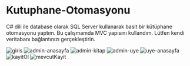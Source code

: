 # Kutuphane-Otomasyonu
 C# dili ile database olarak SQL Server kullanarak basit bir kütüphane otomasyonu yaptım. Bu çalışmamda MVC yapısını kullandım.
 Lütfen kendi veritabanı bağlantınızı gerçekleştirin.
 
![giris](https://user-images.githubusercontent.com/113643261/236240003-79d9d4e3-7502-4bab-bef4-776611191478.png)
![admin-anasayfa](https://user-images.githubusercontent.com/113643261/236240212-8d61e8e2-597a-48cc-a749-630d8aab3b74.png)
![admin-kitap](https://user-images.githubusercontent.com/113643261/236240238-885b0442-bd62-4667-9b6a-4786176738a1.png)
![admin-uye](https://user-images.githubusercontent.com/113643261/236240257-0f3c6a14-8882-45ca-9a05-2491a905628e.png)
![uye-anasayfa](https://user-images.githubusercontent.com/113643261/236240301-1887e533-b87c-46a8-885b-618cf2b2ba71.png)
![kayitOl](https://user-images.githubusercontent.com/113643261/236240309-f06c6fc8-24cc-4977-915d-f641a8d57cca.png)
![mevcutKayit](https://user-images.githubusercontent.com/113643261/236240321-f44c43f8-0dba-4258-b51f-b544bd8f0a91.png)
